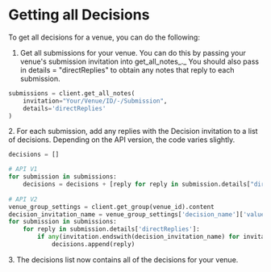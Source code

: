 # Getting all Decisions

To get all decisions for a venue, you can do the following:&#x20;

1. Get all submissions for your venue. You can do this by passing your venue's submission invitation into get\_all\_notes_._ You should also pass in details = "directReplies" to obtain any notes that reply to each submission.&#x20;

```python
submissions = client.get_all_notes(
    invitation="Your/Venue/ID/-/Submission",
    details='directReplies'
)
```

2\. For each submission, add any replies with the Decision invitation to a list of decisions. Depending on the API version, the code varies slightly.

```python
decisions = []

# API V1
for submission in submissions:
    decisions = decisions + [reply for reply in submission.details["directReplies"] if reply["invitation"].endswith("Decision")]
    
# API V2
venue_group_settings = client.get_group(venue_id).content
decision_invitation_name = venue_group_settings['decision_name']['value']
for submission in submissions:
    for reply in submission.details['directReplies']:
        if any(invitation.endswith(decision_invitation_name) for invitation in reply['invitations']):
            decisions.append(reply)
```

3\. The decisions list now contains all of the decisions for your venue.
